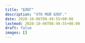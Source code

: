 ```yaml
---
title: "БЛОГ"
description: "ЭТО МОЙ БЛОГ."
date: 2020-10-06T08:49:55+00:00
lastmod: 2020-10-06T08:49:55+00:00
draft: false
images: []
---
```

